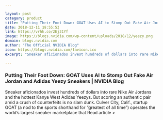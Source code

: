 ```yaml
---

layout: post
category: product
title: "Putting Their Foot Down: GOAT Uses AI to Stomp Out Fake Air Jordan and Adidas Yeezy Sneakers"
date: 2018-12-11 18:55:53
link: https://vrhk.co/2Ej31Yf
image: https://blogs.nvidia.com/wp-content/uploads/2018/12/yeezy.png
domain: blogs.nvidia.com
author: "The Official NVIDIA Blog"
icon: https://blogs.nvidia.com/favicon.ico
excerpt: "Sneaker aficionados invest hundreds of dollars into rare Nike Air Jordans and the hottest Kanye West Adidas Yeezys. But scoring an authentic pair amid a crush of counterfeits is no slam dunk. Culver City, Calif., startup GOAT (a nod to the sports shorthand for “greatest of all time”) operates the world’s largest sneaker marketplace that Read article &gt;"

---
```


### Putting Their Foot Down: GOAT Uses AI to Stomp Out Fake Air Jordan and Adidas Yeezy Sneakers | NVIDIA Blog

Sneaker aficionados invest hundreds of dollars into rare Nike Air Jordans and the hottest Kanye West Adidas Yeezys. But scoring an authentic pair amid a crush of counterfeits is no slam dunk. Culver City, Calif., startup GOAT (a nod to the sports shorthand for “greatest of all time”) operates the world’s largest sneaker marketplace that Read article &gt;